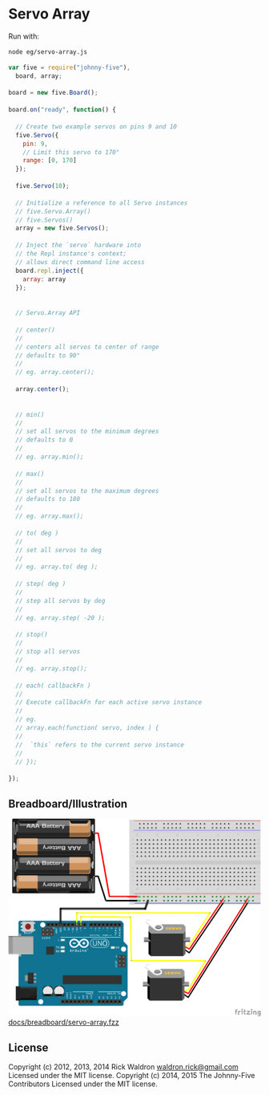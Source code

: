 <!--remove-start-->
# Servo Array

Run with:
```bash
node eg/servo-array.js
```
<!--remove-end-->

```javascript
var five = require("johnny-five"),
  board, array;

board = new five.Board();

board.on("ready", function() {

  // Create two example servos on pins 9 and 10
  five.Servo({
    pin: 9,
    // Limit this servo to 170°
    range: [0, 170]
  });

  five.Servo(10);

  // Initialize a reference to all Servo instances
  // five.Servo.Array()
  // five.Servos()
  array = new five.Servos();

  // Inject the `servo` hardware into
  // the Repl instance's context;
  // allows direct command line access
  board.repl.inject({
    array: array
  });


  // Servo.Array API

  // center()
  //
  // centers all servos to center of range
  // defaults to 90°
  //
  // eg. array.center();

  array.center();


  // min()
  //
  // set all servos to the minimum degrees
  // defaults to 0
  //
  // eg. array.min();

  // max()
  //
  // set all servos to the maximum degrees
  // defaults to 180
  //
  // eg. array.max();

  // to( deg )
  //
  // set all servos to deg
  //
  // eg. array.to( deg );

  // step( deg )
  //
  // step all servos by deg
  //
  // eg. array.step( -20 );

  // stop()
  //
  // stop all servos
  //
  // eg. array.stop();

  // each( callbackFn )
  //
  // Execute callbackFn for each active servo instance
  //
  // eg.
  // array.each(function( servo, index ) {
  //
  //  `this` refers to the current servo instance
  //
  // });

});

```


## Breadboard/Illustration


![docs/breadboard/servo-array.png](breadboard/servo-array.png)
[docs/breadboard/servo-array.fzz](breadboard/servo-array.fzz)




<!--remove-start-->
## License
Copyright (c) 2012, 2013, 2014 Rick Waldron <waldron.rick@gmail.com>
Licensed under the MIT license.
Copyright (c) 2014, 2015 The Johnny-Five Contributors
Licensed under the MIT license.
<!--remove-end-->
